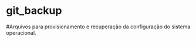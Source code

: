 # git_backup
#Arquivos para provisionamento e recuperação da configuração do sistema operacional. 


